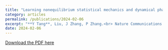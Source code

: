 ```yaml
---
title: "Learning nonequilibrium statistical mechanics and dynamical phasess transitions"
category: articles
permalink: /publications/2024-02-06
excerpt: "**Y Tang**, Liu, J Zhang, P Zhang.<br> Nature Communications 15 (1), 1117(2024)"
date: 2024-02-06
---
```


[Download the PDF here](https://github.com/jamestang23/jamestang23.github.io/blob/master/1.pdf)

